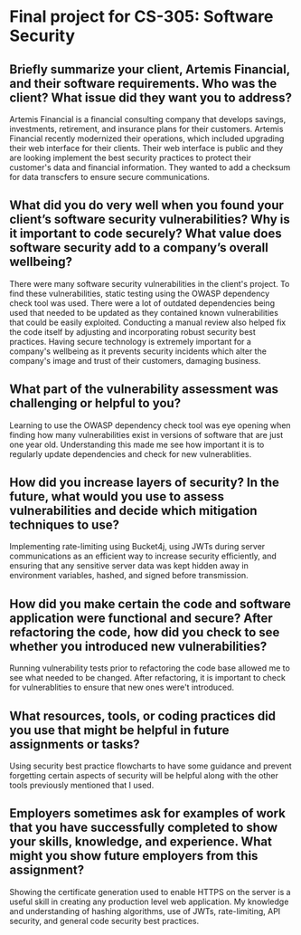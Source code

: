 # Final project for CS-305: Software Security

## Briefly summarize your client, Artemis Financial, and their software requirements. Who was the client? What issue did they want you to address?
Artemis Financial is a financial consulting company that develops savings, investments, retirement, and insurance plans for their customers. Artemis Financial recently modernized their operations, which included upgrading their web interface for their clients. Their web interface is public and they are looking implement the best security practices to protect their customer's data and financial information. They wanted to add a checksum for data transcfers to ensure secure communications.

## What did you do very well when you found your client’s software security vulnerabilities? Why is it important to code securely? What value does software security add to a company’s overall wellbeing?
There were many software security vulnerabilities in the client's project. To find these vulnerabilities, static testing using the OWASP dependency check tool was used. There were a lot of outdated dependencies being used that needed to be updated as they contained known vulnerabilities that could be easily exploited. Conducting a manual review also helped fix the code itself by adjusting and incorporating robust security best practices. Having secure technology is extremely important for a company's wellbeing as it prevents security incidents which alter the company's image and trust of their customers, damaging business.

## What part of the vulnerability assessment was challenging or helpful to you?
Learning to use the OWASP dependency check tool was eye opening when finding how many vulnerabilities exist in versions of software that are just one year old. Understanding this made me see how important it is to regularly update dependencies and check for new vulnerablities.

## How did you increase layers of security? In the future, what would you use to assess vulnerabilities and decide which mitigation techniques to use?
Implementing rate-limiting using Bucket4j, using JWTs during server communications as an efficient way to increase security efficiently, and ensuring that any sensitive server data was kept hidden away in environment variables, hashed, and signed before transmission.

## How did you make certain the code and software application were functional and secure? After refactoring the code, how did you check to see whether you introduced new vulnerabilities?
Running vulnerability tests prior to refactoring the code base allowed me to see what needed to be changed. After refactoring, it is important to check for vulnerablities to ensure that new ones were't introduced. 

## What resources, tools, or coding practices did you use that might be helpful in future assignments or tasks?
Using security best practice flowcharts to have some guidance and prevent forgetting certain aspects of security will be helpful along with the other tools previously mentioned that I used. 

## Employers sometimes ask for examples of work that you have successfully completed to show your skills, knowledge, and experience. What might you show future employers from this assignment?
Showing the certificate generation used to enable HTTPS on the server is a useful skill in creating any production level web application. My knowledge and understanding of hashing algorithms, use of JWTs, rate-limiting, API security, and general code security best practices. 
